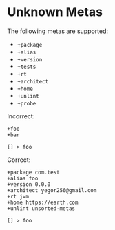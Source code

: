 # Unknown Metas

The following metas are supported:

* `+package`
* `+alias`
* `+version`
* `+tests`
* `+rt`
* `+architect`
* `+home`
* `+unlint`
* `+probe`

Incorrect:

```eo
+foo
+bar

[] > foo
```

Correct:

```eo
+package com.test
+alias foo
+version 0.0.0
+architect yegor256@gmail.com
+rt jvm
+home https://earth.com
+unlint unsorted-metas

[] > foo
```
